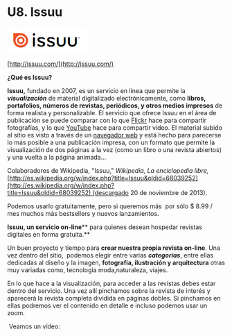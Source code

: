 # U8. Issuu


[**![Issuu Lectura Libros Revistas](img/ISSUU___You_Publish.png "Libros, revistas, periódicos")**](http://issuu.com/ "Ir ala Web Issuu http://issuu.com/")


[http://issuu.com/](http://issuu.com/)

**¿Qué es Issuu?**

**Issuu,** fundado en 2007, es un servicio en línea que permite la _**visualización**_ de material digitalizado electrónicamente, como **libros, portafolios, números de revistas, periódicos, y otros medios impresos** de forma realista y personalizable. El servicio que ofrece Issuu en el área de publicación se puede comparar con lo que [Flickr](http://es.wikipedia.org/wiki/Flickr "Flickr") hace para compartir fotografías, y lo que [YouTube](http://es.wikipedia.org/wiki/YouTube "YouTube") hace para compartir video. El material subido al sitio es visto a través de un [navegador web](http://es.wikipedia.org/wiki/Navegador_web "Navegador web") y está hecho para parecerse lo más posible a una publicación impresa, con un formato que permite la visualización de dos páginas a la vez (como un libro o una revista abiertos) y una vuelta a la página animada...

Colaboradores de Wikipedia, "Issuu," _Wikipedia, La enciclopedia libre,_[http://es.wikipedia.org/w/index.php?title=Issuu&oldid=68039252](http://es.wikipedia.org/w/index.php?title=Issuu&oldid=68039252) (descargado 20 de noviembre de 2013).

Podemos usarlo gratuitamente, pero si queremos más  por sólo $ 8.99 / mes muchos más bestsellers y nuevos lanzamientos.

**Issuu, un servicio on-line**** para quienes desean hospedar revistas digitales en forma gratuita.**

Un buen proyecto y tiempo para **crear nuestra propia revista on-line**. Una vez dentro del sitio,  podemos elegir entre varias _**categorías**_, entre ellas dedicadas al diseño y la imagen, **fotografía, ilustración y arquitectura** otras muy variadas como, tecnología moda,naturaleza, viajes.

En lo que hace a la visualización, para acceder a las revistas debes estar dentro del servicio. Una vez allí pinchamos sobre la revista de interés y aparecerá la revista completa dividida en páginas dobles. Si pinchamos en ellas podremos ver el contenido en detalle e incluso podemos usar un zoom.

 Veamos un vídeo:

